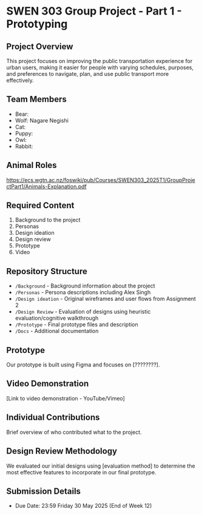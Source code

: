# SWEN 303 Group Project - Part 1 - Prototyping

## Project Overview
This project focuses on improving the public transportation experience for urban users, making it easier for people with varying schedules, purposes, and preferences to navigate, plan, and use public transport more effectively.

## Team Members
- Bear:
- Wolf: Nagare Negishi
- Cat:
- Puppy:
- Owl:
- Rabbit:

## Animal Roles
https://ecs.wgtn.ac.nz/foswiki/pub/Courses/SWEN303_2025T1/GroupProjectPart1/Animals-Explanation.pdf

## Required Content
1. Background to the project
2. Personas
3. Design ideation
4. Design review
5. Prototype
6. Video

## Repository Structure
- `/Background` - Background information about the project
- `/Personas` - Persona descriptions including Alex Singh
- `/Design ideation` - Original wireframes and user flows from Assignment 2
- `/Design Review` - Evaluation of designs using heuristic evaluation/cognitive walkthrough
- `/Prototype` - Final prototype files and description
- `/Docs` - Additional documentation

## Prototype
Our prototype is built using Figma and focuses on [????????].

## Video Demonstration
[Link to video demonstration - YouTube/Vimeo]

## Individual Contributions
Brief overview of who contributed what to the project.

## Design Review Methodology
We evaluated our initial designs using [evaluation method] to determine the most effective features to incorporate in our final prototype.

## Submission Details
- Due Date: 23:59 Friday 30 May 2025 (End of Week 12)


